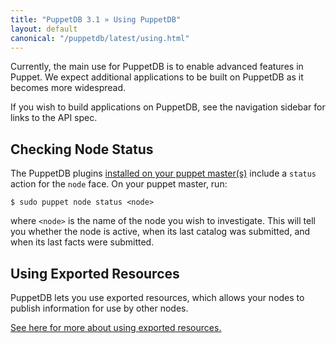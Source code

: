 ```yaml
---
title: "PuppetDB 3.1 » Using PuppetDB"
layout: default
canonical: "/puppetdb/latest/using.html"
---
```


[exported]: /puppet/latest/reference/lang_exported.html


Currently, the main use for PuppetDB is to enable advanced features in Puppet. We expect additional applications to be built on PuppetDB as it becomes more widespread.

If you wish to build applications on PuppetDB, see the navigation sidebar for links to the API spec.

Checking Node Status
-----

The PuppetDB plugins [installed on your puppet master(s)](./connect_puppet_master.html) include a `status` action for the `node` face. On your puppet master, run:

    $ sudo puppet node status <node>

where `<node>` is the name of the node you wish to investigate. This will tell you whether the node is active, when its last catalog was submitted, and when its last facts were submitted.

Using Exported Resources
-----

PuppetDB lets you use exported resources, which allows your nodes to publish information for use by other nodes.

[See here for more about using exported resources.][exported]

